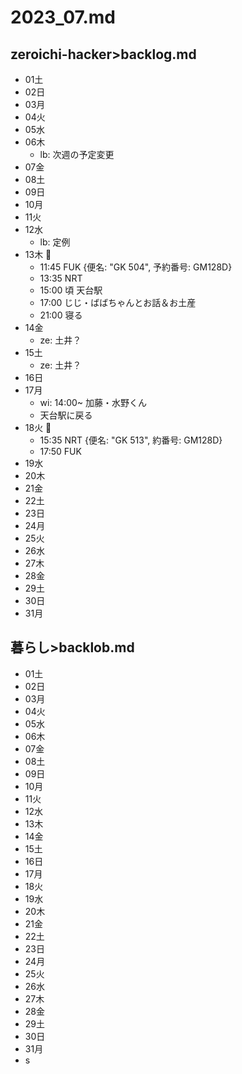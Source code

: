 # 2023_07.md
## zeroichi-hacker>backlog.md
- 01土
- 02日
- 03月
- 04火
- 05水
- 06木
  - lb: 次週の予定変更
- 07金
- 08土
- 09日
- 10月
- 11火
- 12水
  - lb: 定例
- 13木 🛫
  - 11:45 FUK {便名: "GK 504", 予約番号: GM128D}
  - 13:35 NRT
  - 15:00 頃 天台駅
  - 17:00 じじ・ばばちゃんとお話＆お土産
  - 21:00 寝る
- 14金
  - ze: 土井？
- 15土
  - ze: 土井？
- 16日
- 17月
  - wi: 14:00~ 加藤・水野くん
  - 天台駅に戻る
- 18火 🛫
  - 15:35 NRT {便名: "GK 513", 約番号: GM128D}
  - 17:50 FUK
- 19水
- 20木
- 21金
- 22土
- 23日
- 24月
- 25火
- 26水
- 27木
- 28金
- 29土
- 30日
- 31月

## 暮らし>backlob.md
- 01土
- 02日
- 03月
- 04火
- 05水
- 06木
- 07金
- 08土
- 09日
- 10月
- 11火
- 12水
- 13木
- 14金
- 15土
- 16日
- 17月
- 18火
- 19水
- 20木
- 21金
- 22土
- 23日
- 24月
- 25火
- 26水
- 27木
- 28金
- 29土
- 30日
- 31月
- s